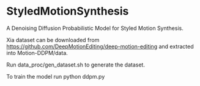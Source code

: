 # StyledMotionSynthesis
A Denoising Diffusion Probabilistic Model for Styled Motion Synthesis.

Xia dataset can be downloaded from https://github.com/DeepMotionEditing/deep-motion-editing and extracted into Motion-DDPM/data.

Run data_proc/gen_dataset.sh to generate the dataset.

To train the model run python ddpm.py
